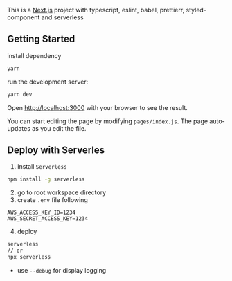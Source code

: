 This is a [Next.js](https://nextjs.org/) project with typescript, eslint, babel, prettierr, styled-component and serverless

## Getting Started

install dependency

```bash
yarn
```

run the development server:

```bash
yarn dev
```

Open [http://localhost:3000](http://localhost:3000) with your browser to see the result.

You can start editing the page by modifying `pages/index.js`. The page auto-updates as you edit the file.

## Deploy with Serverles

1. install `Serverless`

```bash
npm install -g serverless
```

2. go to root workspace directory
3. create `.env` file following

```
AWS_ACCESS_KEY_ID=1234
AWS_SECRET_ACCESS_KEY=1234
```

4. deploy

```bash
serverless
// or
npx serverless
```

- use `--debug` for display logging
